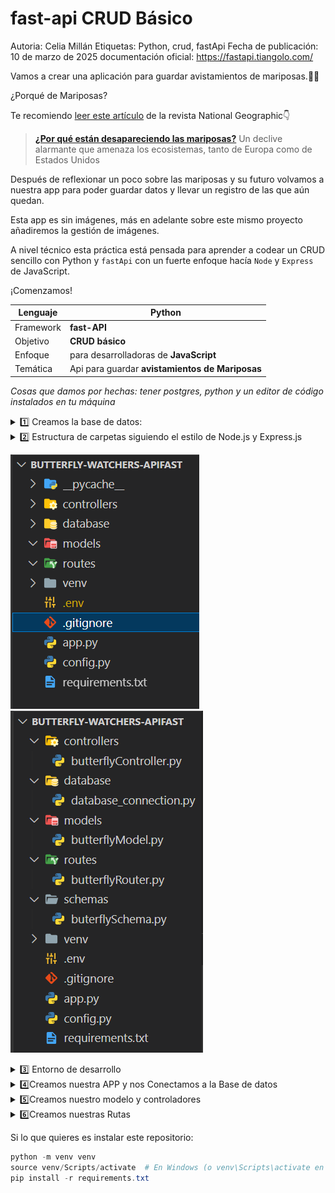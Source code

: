 # fast-api CRUD Básico

Autoria: Celia Millán
Etiquetas: Python, crud, fastApi
Fecha de publicación: 10 de marzo de 2025
documentación oficial: https://fastapi.tiangolo.com/

Vamos a crear una aplicación para guardar avistamientos de mariposas.🦋👀

¿Porqué de Mariposas?

Te recomiendo [leer este artículo](https://www.nationalgeographic.com.es/mundo-animal/por-que-estan-desapareciendo-mariposas_24406) de la revista National Geographic👇

<aside>

> [**¿Por qué están desapareciendo las mariposas?**](https://www.nationalgeographic.com.es/mundo-animal/por-que-estan-desapareciendo-mariposas_24406) Un declive alarmante que amenaza los ecosistemas, tanto de Europa como de Estados Unidos
> 
</aside>

Después de reflexionar un poco sobre las mariposas y su futuro volvamos a nuestra app para poder guardar datos y llevar un registro de las que aún quedan.

Esta app es sin imágenes, más en adelante sobre este mismo proyecto añadiremos la gestión de imágenes.

A nivel técnico esta práctica está pensada para aprender a codear un CRUD sencillo con Python y `fastApi` con un fuerte enfoque hacía `Node` y `Express` de JavaScript.

¡Comenzamos!

| Lenguaje | **Python** |
| --- | --- |
| Framework | **fast-API** |
| Objetivo | **CRUD básico** |
| Enfoque | para desarrolladoras de **JavaScript** |
| Temática | Api para guardar **avistamientos de Mariposas** |

*Cosas que damos por hechas: tener postgres, python y un editor de código instalados en tu máquina*
<details>
<summary>
1️⃣ Creamos la base de datos:
</summary>

En este ejemplo la base de datos que vamos a utilizar es de **postgres**, pero podría ser con otras ( de ser así ya sabes, pregunta a Geppetto)

![image.png](./files/image.png)

</details>

<details>

<summary>
    2️⃣ Estructura de carpetas siguiendo el estilo de Node.js y Express.js
<summary>

![image.png](./files/image%201.png)
![image.png](./files/image%202.png)

</details>

<details>
<summary>
3️⃣ Entorno de desarrollo
</summary>

1️⃣ Necesitamos crear **un entorno** para guardar todos los paquetes necesarios de Python.

Lo harás creando una carpeta venv, si no todo se te instalara de manera global en tu ordenador.

`venv` es el módulo estándar de Python que permite **crear entornos virtuales**

Se crea todito todo con este comando👇

```bash
python -m venv venv
```

<aside>
👮‍♀️

Si estas haciendo control de versión recuerda crear un `.gitignore` y nombrar `venv/`

</aside>

Para poder activar este entorno escribe el siguiente comando en tu terminal de `Bash`

```bash
source venv/Scripts/activate
```

Si no tienes Bash el comando sería este en tu consola PoweShell👇

```powershell
venv\Scripts\Activate.ps1
```

Sabrás que está activado porqué en tu terminal verás:

![image.png](./files/image%203.png)

Bien, ahora vamos a instalamos todo lo necesario

```python
pip install fastApi uvicorn pydantic sqlalchemy psycopg2-binary SQLAlchemy-Utils dotenv 
```

- **`FastAPI`**: Framework web moderno y rápido para construir APIs con Python y type hints.
- **`Uvicorn`**: Servidor ASGI ligero y eficiente para ejecutar aplicaciones FastAPI y Django.
- **`Pydantic`**: Biblioteca para validación de datos basada en anotaciones de tipo de Python.
- **`SQLAlchemy`**: ORM y toolkit SQL para interactuar con bases de datos en Python.
- **`psycopg2-binary`**: Conector de PostgreSQL para Python que permite ejecutar consultas SQL.
- **`dotenv`**: Carga variables de entorno desde un archivo `.env` en Python.

👮‍♀️🚨**Atención**🚨👮‍♀️

Recuerda no olvides el archivo `.gitignore`.

![image.png](./files/image%204.png)
</details>
<details>
<summary>
4️⃣Creamos nuestra APP y nos Conectamos a la Base de datos
</summary>
Creamos nuestra app básica en el archivo `app.py`

```python
from fastapi import FastAPI

app = FastAPI()

with engine.connect() as connection:
# esta línea es la que veremos después en  nuestra consola para comprobar la conexión
    print("Conexión exitosa a PostgreSQL")
```

### Conexión a Base de datos

Ahora vamos a crear la conexión a nuestra base de datos en el archivo `database_connection.py`

```python
from sqlalchemy import create_engine

# Crear el motor de conexión de SQLAlchemy para PostgreSQL
engine = create_engine("postgresql://username:password@localhost/dbname", echo=True)
```

Para no exponer nuestros datos utilizamos variables de entorno ( lo instalamos antes con dotenv)

archivo `.env`

```markdown
DATABASE_URL= postgresql://username:password@localhost/dbname
```

archivo `config.py`

```python
import os

class Settings:
    DATABASE_URL = os.getenv("DATABASE_URL")

settings = Settings()
```

archivo `database_connection.py`

```python
from sqlalchemy import create_engine
👉from config import settings

# Aquí cambiamos el enlace por nuestra constante
# así nuestros datos quedan protegidos en el .env
engine = create_engine(👉settings.DATABASE_URL, echo=True)
```

Ahora vamos a comprobar si en consola aparece el mensaje para ver que la conexión ha sido exitosa👇

![image.png](./files/image%205.png)

Vale, ahora que ya tenemos nuestra conexión exitosa, vamos hacer unos ajustes en `database_connection.py` marco todo lo nuevo con 👉

estamos haciendo dos cosas , crear la sesión de la base de datos y crear la clase Base sobre la que heredaran todos los Modelos.

```python
from sqlalchemy import create_engine
from config import settings
# iportamos cosas de sqlachemy para poder generar una sesión
# y poder crear la Base sobre la que heredaran los Modelos
👉from sqlalchemy.orm import sessionmaker
👉from sqlalchemy.ext.declarative import declarative_base

#Esto es un extra para el tipado (es prescindible)
👉from typing import Generator

engine = create_engine(settings.DATABASE_URL, echo=True)

# Crear una sesión local de SQLAlchemy
👉 SessionLocal = sessionmaker(autocommit=False, autoflush=False, bind=engine)
# Función que obtiene la sesión de base de datos
👉 def get_db() -> Generator[SessionLocal, None, None]:
    db = SessionLocal()
    try:
        yield db
    finally:
        db.close()
        
        
 
# Base para los modelos de SQLAlchemy
👉 Base = declarative_base()

# Crear las tablas en la base de datos si no existen basandose en los modelos
👉 Base.metadata.create_all(bind=engine)
```
</details>
<details>
<summary>
 5️⃣Creamos nuestro modelo y controladores
</summary>
 Comencemos a definir nuestros **modelos** `butterflyModel.py`

```python
# Base es una clase base que definimos en nuestro archivo database_connection 
# todos los modelos deben heredar en SQLAlchemy
# Base le dice a SQLAlchemy que esta clase representa una tabla en la base de datos
from database.database_connection import Base

# Aquí importamos clases y funciones de SQLAlchemy para definir
# las columnas de la tabla en la base de datos
from sqlalchemy import Column, Integer, String

class Butterfly(Base):
    __tablename__ = 'butterflies'

    id = Column(Integer, primary_key=True, index=True)
    species = Column(String)
    location = Column(String)
    specimens = Column(Integer)
```

Una vez que ya tenemos nuestro modelo en vamos a definir nuestro **controlador**, es decir, la función que activa la lógica de la consulta a la base de datos y la devuelve en JSON

`butterflyController.py`

```python
from sqlalchemy.orm import Session
from models import butterflyModel 

# Función para obtener todas las mariposas
def get_butterflies(db: Session):
    return db.query(butterflyModel.Butterfly).all()
```

Este es un controlador básico para hacer una query de READ sobre la base de datos a través del método `.all()`, estamos preparando nuestra ruta GET.
<details>
<summary>Bien, estamos viendo cosas nuevas ¿ Qué es eso de Session que pasamos por parámetro?
</summary>



 **Cada petición HTTP necesita su propia sesión de base de datos** para evitar problemas de concurrencia. **La sesión se pasa como parámetro** a los controladores para evitar múltiples conexiones innecesarias. **`query.all()` necesita una sesión activa,** SQLAlchemy no sabe **qué conexión usar** para ejecutar la consulta. **Por eso, la `Session` es obligatoria** en cada función que interactúa con la base de datos.


<aside> 

🗣
**en SQLAlchemy `Session` es como un "túnel" hacia la base de datos. Si no lo pasamos, no podemos hacer consultas.** 

</aside>

Cuando decimos que cada petición necesita su propia sesión, **no significa que estemos creando una nueva conexión de base de datos en cada función**.
    
**Lo que significa es que cada petición debe tener una sesión aislada para evitar interferencias entre peticiones concurrentes.**
    
La clave está en que FastAPI maneja el ciclo de vida de la sesión correctamente, asegurando que:
    
- **Cada petición tenga su propia instancia de sesión** (aislación de transacciones).
- **Se reutilicen conexiones de base de datos** eficientemente, sin crear una nueva conexión en cada función.
- **Se cierre adecuadamente la sesión** al final de la petición.
    
Podríamos inyectarle aquí la sesión para que las rutas queden más limpias
    
`router.py`
    
```python
@router.get("/butterflies", response_model=list[Butterfly])(butterflyController.get_butterflies())
```
    
 `controller.py`
    
```python
    from sqlalchemy.orm import Session
    from models.butterflyModel import Butterfly
    from database import database_connection
    from fastapi import Depends
    
    # Función que consulta en db todas las mariposas: query READ
    # Dependencia de ssesion inyectada aquí dentro.
    def get_butterflies(db: Session = Depends(database_connection.get_db)): 
        return db.query(Butterfly).all()
```
    
Pero esto solo funciona para este controlador, en el resto el inyectado directo de la Session no funciona, ya que hay que enviarle más dependencias y al final si tenemos que hacer una segunda función en el rutado, asique es una pena pero fastApi no nos dejaaa 😞

</details>
</details>
<details>
<summary>
6️⃣Creamos nuestras Rutas
</summary>

```python
from fastapi import APIRouter, Depends
from sqlalchemy.orm import Session
from database import database_connection
from controllers import butterflyController
from schemas.buterflySchema import Butterfly 

router = APIRouter()

# Ruta "/butterflies" GET para obtener todas las mariposas

@router.get("/butterflies", response_model=list[Butterfly])
def get_butterflies(db: Session = Depends(database_connection.get_db)):
    return butterflyController.get_butterflies(db=db)
```

Llegó la hora de la verdad, vamos a comprobar si nuestro code funciona: escribe en tu terminal 

```bash
uvicorn app:app --reload
```

Abre alguna herramienta como `postman` para testear tu endpoints.

Si tu array está vacío es porqué tu tabla no tiene ningún registro, para poder comprobarlo mejor te recomiendo que insertes manualmente mariposas desde tu consola de `SQL shell.`

![image.png](./files/image%206.png)

En el repositorio encontrarás la explicación del resto de métodos del CRUD a través de comentarios.

Recuerda, si vas a subir tu repo a github

Si vas a compartir este repositorio no olvides crear un archivo `requirements.txt`

```powershell
pip freeze > requirements.txt
```
</details>

Si lo que quieres es instalar este repositorio:

```powershell
python -m venv venv
source venv/Scripts/activate  # En Windows (o venv\Scripts\activate en CMD)
pip install -r requirements.txt
```